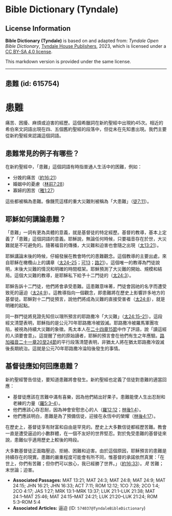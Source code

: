 # Bible Dictionary (Tyndale)

## License Information

**Bible Dictionary (Tyndale)** is based on and adapted from: _Tyndale Open Bible Dictionary_, [Tyndale House Publishers](https://tyndaleopenresources.com/), 2023, which is licensed under a [CC BY-SA 4.0 license](https://creativecommons.org/licenses/by-sa/4.0/legalcode.en).

This markdown version is provided under the same license.



--------------------------------

## 患難 (id: 615754)

患難
==

痛苦、困擾、麻煩或迫害的經歷。這個希臘詞在新約聖經中出現約45次。相近的希伯來文詞語出現在四、五個舊約聖經的段落中，但從未在先知書出現。我們主要從新約聖經來認識這個詞語。

患難常見的例子有哪些？
-----------

在新約聖經中，「患難」這個詞語有時指普通人生活中的困難，例如：

* 分娩的痛苦（[約16:21](https://ref.ly/John16:21)）
* 婚姻中的憂慮（[林前7:28](https://ref.ly/1Cor7:28)）
* 寡婦的困苦（[雅1:27](https://ref.ly/Jas1:27)）

這些都被稱為患難。像饑荒這樣的重大災難則被稱為「大患難」（[徒7:11](https://ref.ly/Acts7:11)）。

耶穌如何講論患難？
---------

「患難」一詞有更為具體的意義，就是基督徒的特定經歷。基督的教導，基本上定義了「患難」這個詞語的意義。耶穌說，無論任何時候，只要福音存在於世，大災難就是不可避免的。隨著福音的傳播，大災難和迫害也會隨之出現（[太13:21](https://ref.ly/Matt13:21)）。

耶穌講論末後的時候，仔細發展在教會時代的患難觀念。這個教導的主要出處，來自耶穌在橄欖山上的講章（[太24–25](https://ref.ly/Matt24:1-Matt25:46)；[可13](https://ref.ly/Mark13:1-Mark13:37)；[路21](https://ref.ly/Luke21:1-Luke21:38)）。這個唯一的教導為門徒說明，末後大災難的情況和明確的時間框架。耶穌預測了大災難的開始、規模和結局。這個大災難的教導，是耶穌私下給予十二門徒的（[太24:3](https://ref.ly/Matt24:3)）。

耶穌告訴十二門徒，他們將會承受患難。這患難意味著，門徒會因祂的名字而遭受致死的逼迫（[太24:9](https://ref.ly/Matt24:9)）。這教導指向一個觀念，即患難將在歷史上影響許多地方的基督徒。耶穌對十二門徒預言，說他們將成為災難的直接受害者（[太24:8](https://ref.ly/Matt24:8)），就是明確的起點。

同一群門徒將見證先知但以理所預言的耶路撒冷「大災難」（[太24:15](https://ref.ly/Matt24:15-Matt24:21)[–](https://ref.ly/Matt24:1-Matt25:46)[21](https://ref.ly/Matt24:15-Matt24:21)）。這段經文清楚表明，耶穌指的是公元70年耶路撒冷被毀滅。耶路撒冷被羅馬軍團攻陷，被視為持續大災難的象徵。馬太本人在[二十四章15節](https://ref.ly/Matt24:15)中作了評語，說「讀這經的人須要會意」。這提醒了他的原始讀者，耶穌的預言會在他們有生之年應驗。[路加福音二十一章20至24節](https://ref.ly/Luke21:20-Luke21:24)的平行段落清楚表明，非猶太人將在猶太耶路撒冷毀滅後長期統治。這就是公元70年耶路撒冷淪陷後發生的事情。

基督徒應如何回應患難？
-----------

新約聖經警告信徒，要知道患難將會發生。新約聖經也定義了信徒對患難的適當回應：

* 基督徒應該在苦難中滿有喜樂，因為他們結出好果子。患難能使人生出忍耐和老練的力量（[羅5:3](https://ref.ly/Rom5:3-Rom5:4)[–](https://ref.ly/Matt24:1-Matt25:46)[4](https://ref.ly/Rom5:3-Rom5:4)）。
* 他們應該心存忍耐，因為神會安慰忠心的人（[羅12:12](https://ref.ly/Rom12:12)；[林後1:4](https://ref.ly/2Cor1:4)）。
* 他們應該明白，患難是為了預備信徒，迎接在永恆中的榮耀（[林後4:17](https://ref.ly/2Cor4:17)）。

在歷史上，基督徒享有財富和自由是罕見的。歷史上大多數信徒都經歷苦難。教會一直是遭受逼迫的小數群體，在一個不友好的世界堅忍。對於免受患難的基督徒來說，患難似乎適用歷史上較後的時段。

大多數基督徒正面臨壓迫、拒絕、困難和迫害。由於這個原因，耶穌預言的患難是持續存在的現實。患難的嚴重程度可能會有所不同，惟基督的承諾依然真實：「在世上，你們有苦難；但你們可以放心，我已經勝了世界。」（[約16:33](https://ref.ly/John16:33)）。*見* 苦難；末世論；迫害。

* **Associated Passages:** MAT 13:21; MAT 24:3; MAT 24:8; MAT 24:9; MAT 24:15; JHN 16:21; JHN 16:33; ACT 7:11; ROM 12:12; 1CO 7:28; 2CO 1:4; 2CO 4:17; JAS 1:27; MRK 13:1–MRK 13:37; LUK 21:1–LUK 21:38; MAT 24:1–MAT 25:46; MAT 24:15–MAT 24:21; LUK 21:20–LUK 21:24; ROM 5:3–ROM 5:4
* **Associated Articles:** 逼迫 (ID: `574037@TyndaleBibleDictionary`)

